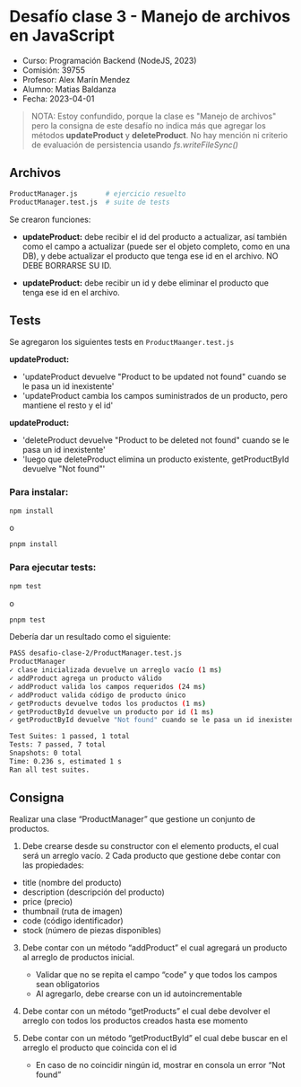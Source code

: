 # Desafío clase 3 - Manejo de archivos en JavaScript

- Curso: Programación Backend (NodeJS, 2023)
- Comisión: 39755
- Profesor: Alex Marín Mendez
- Alumno: Matias Baldanza
- Fecha: 2023-04-01

> NOTA: Estoy confundido, porque la clase es "Manejo de archivos" pero la consigna de este desafío no indica más que agregar los métodos **updateProduct** y **deleteProduct**. No hay mención ni criterio de evaluación de persistencia usando _fs.writeFileSync()_

## Archivos

```bash
ProductManager.js       # ejercicio resuelto
ProductManager.test.js  # suite de tests
```

Se crearon funciones:

- **updateProduct:** debe recibir el id del producto a actualizar, así también como el campo a actualizar (puede ser el objeto completo, como en una DB), y debe actualizar el producto que tenga ese id en el archivo. NO DEBE BORRARSE SU ID.

- **updateProduct:** debe recibir un id y debe eliminar el producto que tenga ese id en el archivo.

## Tests

Se agregaron los siguientes tests en `ProductMaanger.test.js`

**updateProduct:**

- 'updateProduct devuelve "Product to be updated not found" cuando se le pasa un id inexistente'
- 'updateProduct cambia los campos suministrados de un producto, pero mantiene el resto y el id'

**updateProduct:**

- 'deleteProduct devuelve "Product to be deleted not found" cuando se le pasa un id inexistente'
- 'luego que deleteProduct elimina un producto existente, getProductById devuelve "Not found"'

### Para instalar:

```bash
npm install
```

o

```bash
pnpm install
```

### Para ejecutar tests:

```bash
npm test
```

o

```bash
pnpm test
```

Debería dar un resultado como el siguiente:

```bash
PASS desafio-clase-2/ProductManager.test.js
ProductManager
✓ clase inicializada devuelve un arreglo vacío (1 ms)
✓ addProduct agrega un producto válido
✓ addProduct valida los campos requeridos (24 ms)
✓ addProduct valida código de producto único
✓ getProducts devuelve todos los productos (1 ms)
✓ getProductById devuelve un producto por id (1 ms)
✓ getProductById devuelve "Not found" cuando se le pasa un id inexistente (1 ms)

Test Suites: 1 passed, 1 total
Tests: 7 passed, 7 total
Snapshots: 0 total
Time: 0.236 s, estimated 1 s
Ran all test suites.
```

## Consigna

Realizar una clase “ProductManager” que gestione un conjunto de productos.

1. Debe crearse desde su constructor con el elemento products, el cual será un arreglo vacío.
   2 Cada producto que gestione debe contar con las propiedades:

- title (nombre del producto)
- description (descripción del producto)
- price (precio)
- thumbnail (ruta de imagen)
- code (código identificador)
- stock (número de piezas disponibles)

3. Debe contar con un método “addProduct” el cual agregará un producto al arreglo de productos inicial.

   - Validar que no se repita el campo “code” y que todos los campos sean obligatorios
   - Al agregarlo, debe crearse con un id autoincrementable

4. Debe contar con un método “getProducts” el cual debe devolver el arreglo con todos los productos creados hasta ese momento

5. Debe contar con un método “getProductById” el cual debe buscar en el arreglo el producto que coincida con el id
   - En caso de no coincidir ningún id, mostrar en consola un error “Not found”
